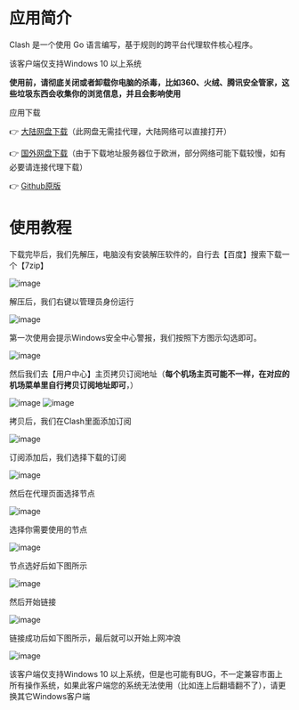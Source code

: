# 应用简介

Clash 是一个使用 Go 语言编写，基于规则的跨平台代理软件核心程序。

该客户端仅支持Windows 10 以上系统

**使用前，请彻底关闭或者卸载你电脑的杀毒，比如360、火绒、腾讯安全管家，这些垃圾东西会收集你的浏览信息，并且会影响使用**

应用下载

👉 [大陆网盘下载](https://tagcloud.lanzoue.com/iwyP51dkexsf)（此网盘无需挂代理，大陆网络可以直接打开）

👉 [国外网盘下载](https://note.boccc.co/download/New/CFW-CN.rar)（由于下载地址服务器位于欧洲，部分网络可能下载较慢，如有必要请连接代理下载）

👉 [Github原版](https://github.com/Z-Siqi/Clash-for-Windows_Chinese/releases)

# 使用教程

下载完毕后，我们先解压，电脑没有安装解压软件的，自行去【百度】搜索下载一个【7zip】

![image](https://github.com/WallKiller-glitch/V2raySSSSRShare/blob/main/img/win/1_3wwwtl.png)

解压后，我们右键以管理员身份运行

![image](https://github.com/WallKiller-glitch/V2raySSSSRShare/blob/main/img/win/2_qnnc17.png)

第一次使用会提示Windows安全中心警报，我们按照下方图示勾选即可。

![image](https://github.com/WallKiller-glitch/V2raySSSSRShare/blob/main/img/win/3_1d6lc88.png)

然后我们去【用户中心】主页拷贝订阅地址（**每个机场主页可能不一样，在对应的机场菜单里自行拷贝订阅地址即可**，）

![image](https://github.com/WallKiller-glitch/V2raySSSSRShare/blob/main/img/win/4_h73ip5.png)
![image](https://github.com/WallKiller-glitch/V2raySSSSRShare/blob/main/img/win/5_16hc166.png)



拷贝后，我们在Clash里面添加订阅

![image](https://github.com/WallKiller-glitch/V2raySSSSRShare/blob/main/img/win/6_11yfjrh.png)
 

订阅添加后，我们选择下载的订阅

![image](https://github.com/WallKiller-glitch/V2raySSSSRShare/blob/main/img/win/7_tisebo.png)

 

然后在代理页面选择节点

![image](https://github.com/WallKiller-glitch/V2raySSSSRShare/blob/main/img/win/8_xxj3rp.png)

 

选择你需要使用的节点

![image](https://github.com/WallKiller-glitch/V2raySSSSRShare/blob/main/img/win/9_18dv04s.png)



节点选好后如下图所示

![image](https://github.com/WallKiller-glitch/V2raySSSSRShare/blob/main/img/win/10_prq00a.png)



然后开始链接

![image](https://github.com/WallKiller-glitch/V2raySSSSRShare/blob/main/img/win/11_1p8ggcv.png)

 

链接成功后如下图所示，最后就可以开始上网冲浪

![image](https://github.com/WallKiller-glitch/V2raySSSSRShare/blob/main/img/win/12_1f4uozz.png)



该客户端仅支持Windows 10 以上系统，但是也可能有BUG，不一定兼容市面上所有操作系统，如果此客户端您的系统无法使用（比如连上后翻墙翻不了），请更换其它Windows客户端
